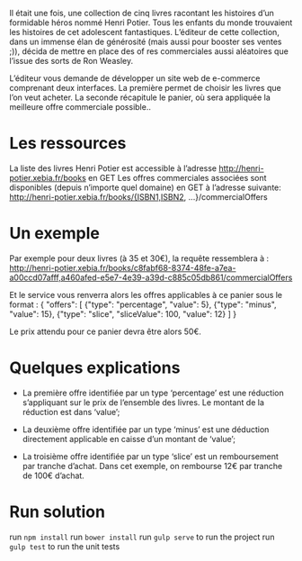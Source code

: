 Il était une fois, une collection de cinq livres racontant les histoires d’un formidable héros nommé
Henri Potier. Tous les enfants du monde trouvaient les histoires de cet adolescent fantastiques.
L’éditeur de cette collection, dans un immense élan de générosité (mais aussi pour booster ses
ventes ;)), décida de mettre en place des of res commerciales aussi aléatoires que l’issue des sorts
de Ron Weasley.

L’éditeur vous demande de développer un site web de e-commerce comprenant deux
interfaces. La première permet de choisir les livres que l’on veut acheter. La seconde
récapitule le panier, où sera appliquée la meilleure offre commerciale possible​..

# Les ressources

La liste des livres Henri Potier est accessible à l’adresse http://henri-potier.xebia.fr/books en GET
Les offres commerciales associées sont disponibles (depuis n’importe quel domaine) en GET à
l’adresse suivante: http://henri-potier.xebia.fr/books/{ISBN1,ISBN2, ...}/commercialOffers

# Un exemple

Par exemple pour deux livres (à 35 et 30€), la requête ressemblera à :
http://henri-potier.xebia.fr/books/c8fabf68-8374-48fe-a7ea-a00ccd07afff,a460afed-e5e7-4e39-a39d-c885c05db861/commercialOffers

Et le service vous renverra alors les offres applicables à ce panier sous le format :
{
  "offers": [
    {"type": "percentage", "value": 5},
    {"type": "minus", "value": 15},
    {"type": "slice", "sliceValue": 100, "value": 12}
  ]
}

Le prix attendu pour ce panier devra être alors 50€.

# Quelques explications

 - La première offre identifiée par un type ‘percentage’ est une réduction s’appliquant
sur le prix de l’ensemble des livres. Le montant de la réduction est dans ‘value’​;

 - La deuxième offre identifiée par un type ‘minus’ est une déduction directement
applicable en caisse d’un montant de ‘value’​;

 - La troisième offre identifiée par un type ‘slice’ est un remboursement par tranche
d’achat. Dans cet exemple, on rembourse 12€ par tranche de 100€ d’achat.

# Run solution

run `npm install`
run `bower install`
run `gulp serve` to run the project
run `gulp test` to run the unit tests
